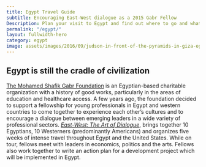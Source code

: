 ```yaml
---
title: Egypt Travel Guide
subtitle: Encouraging East-West dialogue as a 2015 Gabr Fellow
Description: Plan your visit to Egypt and find out where to go and what to do in Egypt. Read about itineraries, activities, places to stay and travel essentials...
permalink: "/egypt/"
layout: fullwidth-hero
category: egypt
image: assets/images/2016/09/judson-in-front-of-the-pyramids-in-giza-egypt.jpg
---
```


## Egypt is still the cradle of civilization 

[The Mohamed Shafik Gabr Foundation](http://www.msgabrfoundation.org/) is an Egyptian-based charitable organization with a history of good works, particularly in the areas of education and healthcare access. A few years ago, the foundation decided to support a fellowship for young professionals in Egypt and western countries to come together to experience each other’s cultures and to encourage a dialogue between emerging leaders in a wide variety of professional sectors. *[East-West: The Art of Dialogue](https://eastwestdialogue.org/)*, brings together 10 Egyptians, 10 Westerners (predominantly Americans) and organizes five weeks of intense travel throughout Egypt and the United States. While on tour, fellows meet with leaders in economics, politics and the arts. Fellows also work together to write an action plan for a development project which will be implemented in Egypt.